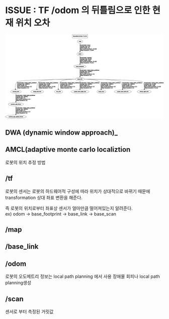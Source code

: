 # ISSUE : TF /odom 의 뒤틀림으로 인한 현재 위치 오차   
![Rqt_graph](/image/frames.png)

## DWA (dynamic window approach)_

## AMCL(adaptive monte carlo localiztion
로봇의 위치 추정 방법
## /tf
로봇의 센서는 로봇의 하드웨어적 구성에 따라 위치가 상대적으로 바뀌기 때문에  
transformation 상대 좌표 변환을 해준다.  

즉 로봇의 위치로부터 좌표상 센서가 얼마만큼 떨어져있는지 알려준다.  
ex) odom -> base_footprint -> base_link -> base_scan
## /map

## /base_link


## /odom
로봇의 오도메트리 정보는 local path planning 에서 사용
장애물 회피나 local path planning생성

## /scan
센서로 부터 측정된 거릿값 


